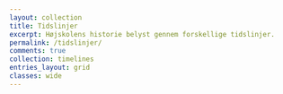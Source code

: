 ```yaml
---
layout: collection
title: Tidslinjer
excerpt: Højskolens historie belyst gennem forskellige tidslinjer.
permalink: /tidslinjer/
comments: true
collection: timelines
entries_layout: grid
classes: wide
---
```

